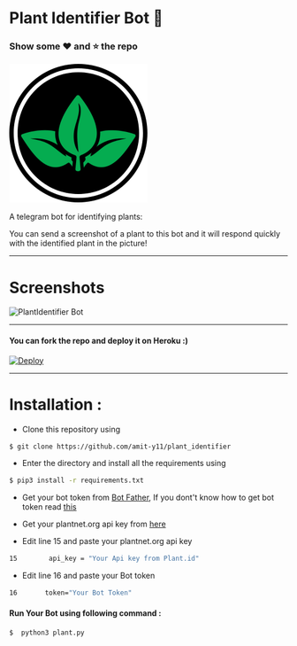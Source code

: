 # Plant Identifier Bot 🌵

### Show some :heart: and :star: the repo

<img src="plant.png" alt="logo" width="250px" height="250px"/>

A telegram bot for identifying plants:

You can send a screenshot of a plant to this bot and it will respond quickly with the identified plant in the picture! 

---
# Screenshots
<img src="captures.png" alt="PlantIdentifier Bot"/>

--- 
#### You can fork the repo and deploy it on Heroku :)  

[![Deploy](https://www.herokucdn.com/deploy/button.svg)](https://heroku.com/deploy)

---
# Installation : 
* Clone this repository using
```sh
$ git clone https://github.com/amit-y11/plant_identifier
```
* Enter the directory and install all the requirements using
```sh
$ pip3 install -r requirements.txt
```
* Get your bot token from [Bot Father](https://t.me/BotFather), If you dont't know how to get bot token read [this](https://core.telegram.org/bots#6-botfather)

* Get your plantnet.org api key from [here](https://my.plantnet.org/)

* Edit line 15 and paste your plantnet.org api key
```sh
15        api_key = "Your Api key from Plant.id"
```
* Edit line 16 and paste your Bot token
```sh
16       token="Your Bot Token"
```
#### Run Your Bot using following command :
```sh
$  python3 plant.py
```

